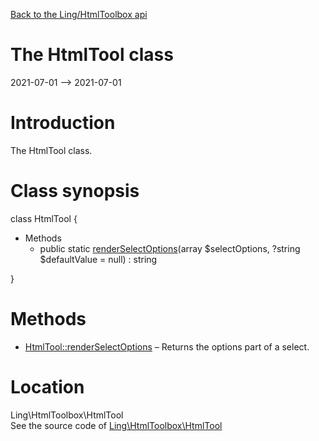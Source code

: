 [Back to the Ling/HtmlToolbox api](https://github.com/lingtalfi/HtmlToolbox/blob/master/doc/api/Ling/HtmlToolbox.md)



The HtmlTool class
================
2021-07-01 --> 2021-07-01






Introduction
============

The HtmlTool class.



Class synopsis
==============


class <span class="pl-k">HtmlTool</span>  {

- Methods
    - public static [renderSelectOptions](https://github.com/lingtalfi/HtmlToolbox/blob/master/doc/api/Ling/HtmlToolbox/HtmlTool/renderSelectOptions.md)(array $selectOptions, ?string $defaultValue = null) : string

}






Methods
==============

- [HtmlTool::renderSelectOptions](https://github.com/lingtalfi/HtmlToolbox/blob/master/doc/api/Ling/HtmlToolbox/HtmlTool/renderSelectOptions.md) &ndash; Returns the options part of a select.





Location
=============
Ling\HtmlToolbox\HtmlTool<br>
See the source code of [Ling\HtmlToolbox\HtmlTool](https://github.com/lingtalfi/HtmlToolbox/blob/master/HtmlTool.php)



